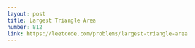 ```yaml
---
layout: post
title: Largest Triangle Area
number: 812
link: https://leetcode.com/problems/largest-triangle-area
---
```

